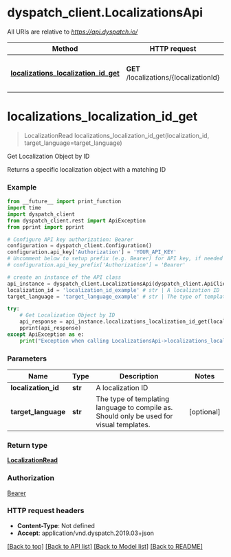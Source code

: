# dyspatch_client.LocalizationsApi

All URIs are relative to *https://api.dyspatch.io/*

Method | HTTP request | Description
------------- | ------------- | -------------
[**localizations_localization_id_get**](LocalizationsApi.md#localizations_localization_id_get) | **GET** /localizations/{localizationId} | Get Localization Object by ID

# **localizations_localization_id_get**
> LocalizationRead localizations_localization_id_get(localization_id, target_language=target_language)

Get Localization Object by ID

Returns a specific localization object with a matching ID

### Example
```python
from __future__ import print_function
import time
import dyspatch_client
from dyspatch_client.rest import ApiException
from pprint import pprint

# Configure API key authorization: Bearer
configuration = dyspatch_client.Configuration()
configuration.api_key['Authorization'] = 'YOUR_API_KEY'
# Uncomment below to setup prefix (e.g. Bearer) for API key, if needed
# configuration.api_key_prefix['Authorization'] = 'Bearer'

# create an instance of the API class
api_instance = dyspatch_client.LocalizationsApi(dyspatch_client.ApiClient(configuration))
localization_id = 'localization_id_example' # str | A localization ID
target_language = 'target_language_example' # str | The type of templating language to compile as. Should only be used for visual templates. (optional)

try:
    # Get Localization Object by ID
    api_response = api_instance.localizations_localization_id_get(localization_id, target_language=target_language)
    pprint(api_response)
except ApiException as e:
    print("Exception when calling LocalizationsApi->localizations_localization_id_get: %s\n" % e)
```

### Parameters

Name | Type | Description  | Notes
------------- | ------------- | ------------- | -------------
 **localization_id** | **str**| A localization ID | 
 **target_language** | **str**| The type of templating language to compile as. Should only be used for visual templates. | [optional] 

### Return type

[**LocalizationRead**](LocalizationRead.md)

### Authorization

[Bearer](../README.md#Bearer)

### HTTP request headers

 - **Content-Type**: Not defined
 - **Accept**: application/vnd.dyspatch.2019.03+json

[[Back to top]](#) [[Back to API list]](../README.md#documentation-for-api-endpoints) [[Back to Model list]](../README.md#documentation-for-models) [[Back to README]](../README.md)

